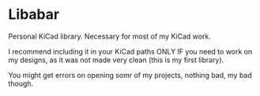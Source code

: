# Libabar
Personal KiCad library. Necessary for most of my KiCad work.

I recommend including it in your KiCad paths ONLY IF you need to work on my designs, as it was not made very clean (this is my first library).

You might get errors on opening somr of my projects, nothing bad, my bad though.

